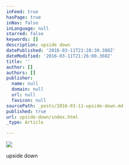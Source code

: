 ```yaml
---
inFeed: true
hasPage: true
inNav: false
inLanguage: null
starred: false
keywords: []
description: upside down
datePublished: '2016-03-11T21:28:30.388Z'
dateModified: '2016-03-11T21:26:00.360Z'
title: ''
author: []
authors: []
publisher:
  name: null
  domain: null
  url: null
  favicon: null
sourcePath: _posts/2016-03-11-upside-down.md
published: true
url: upside-down/index.html
_type: Article

---
```

![](https://the-grid-user-content.s3-us-west-2.amazonaws.com/d937d53f-2ad9-41a8-99ec-2a84f2cae69f.jpg)

  
upside down
